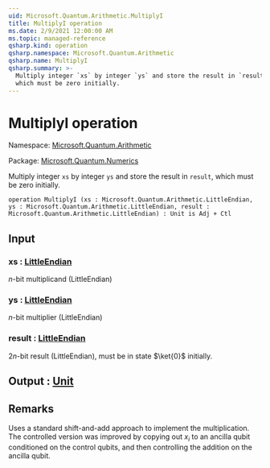 ```yaml
---
uid: Microsoft.Quantum.Arithmetic.MultiplyI
title: MultiplyI operation
ms.date: 2/9/2021 12:00:00 AM
ms.topic: managed-reference
qsharp.kind: operation
qsharp.namespace: Microsoft.Quantum.Arithmetic
qsharp.name: MultiplyI
qsharp.summary: >-
  Multiply integer `xs` by integer `ys` and store the result in `result`,
  which must be zero initially.
---
```


# MultiplyI operation

Namespace: [Microsoft.Quantum.Arithmetic](xref:Microsoft.Quantum.Arithmetic)

Package: [Microsoft.Quantum.Numerics](https://nuget.org/packages/Microsoft.Quantum.Numerics)


Multiply integer `xs` by integer `ys` and store the result in `result`,which must be zero initially.

```qsharp
operation MultiplyI (xs : Microsoft.Quantum.Arithmetic.LittleEndian, ys : Microsoft.Quantum.Arithmetic.LittleEndian, result : Microsoft.Quantum.Arithmetic.LittleEndian) : Unit is Adj + Ctl
```


## Input

### xs : [LittleEndian](xref:Microsoft.Quantum.Arithmetic.LittleEndian)

$n$-bit multiplicand (LittleEndian)


### ys : [LittleEndian](xref:Microsoft.Quantum.Arithmetic.LittleEndian)

$n$-bit multiplier (LittleEndian)


### result : [LittleEndian](xref:Microsoft.Quantum.Arithmetic.LittleEndian)

$2n$-bit result (LittleEndian), must be in state $\ket{0}$ initially.



## Output : [Unit](xref:microsoft.quantum.lang-ref.unit)



## Remarks

Uses a standard shift-and-add approach to implement the multiplication.The controlled version was improved by copying out $x_i$ to an ancillaqubit conditioned on the control qubits, and then controlling theaddition on the ancilla qubit.